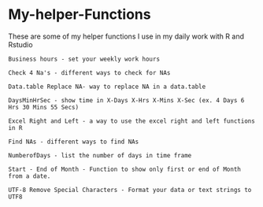 # My-helper-Functions

These are some of my helper functions I use in my daily work with R and Rstudio

    Business hours - set your weekly work hours

    Check 4 Na's - different ways to check for NAs

    Data.table Replace NA- way to replace NA in a data.table

    DaysMinHrSec - show time in X-Days X-Hrs X-Mins X-Sec (ex. 4 Days 6 Hrs 30 Mins 55 Secs)

    Excel Right and Left - a way to use the excel right and left functions in R

    Find NAs - different ways to find NAs

    NumberofDays - list the number of days in time frame

    Start - End of Month - Function to show only first or end of Month from a date.

    UTF-8 Remove Special Characters - Format your data or text strings to UTF8
